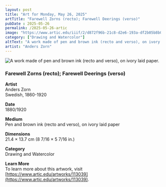 ```yaml
---
layout: post
title: "Art for Monday, May 26, 2025"
artTitle: "Farewell Zorns (recto); Farewell Deerings (verso)"
pubDate : 2025-05-26
permalink: /2025-05-26-artic
image: "https://www.artic.edu/iiif/2/d872f96b-21c8-d2e6-193a-df2b05b8b0a4/full/1686,/0/default.jpg"
category: ["Drawing and Watercolor"]
altText: "A work made of pen and brown ink (recto and verso), on ivory laid paper."
artist: "Anders Zorn"
---
```

 
<img src='https://www.artic.edu/iiif/2/d872f96b-21c8-d2e6-193a-df2b05b8b0a4/full/1686,/0/default.jpg' alt='A work made of pen and brown ink (recto and verso), on ivory laid paper.' style='border-radius=5px'> 
 
### Farewell Zorns (recto); Farewell Deerings (verso)
 
**Artist**<br>
Anders Zorn<br>
Swedish, 1860-1920
 
**Date**<br>
1880/1920
 
**Medium**<br>
Pen and brown ink (recto and verso), on ivory laid paper
 
**Dimensions**<br>
21.4 × 13.7 cm (8 7/16 × 5 7/16 in.)
 
**Category**<br>
Drawing and Watercolor
 
**Learn More**<br>
To learn more about this artwork, visit [https://www.artic.edu/artworks/113039](https://www.artic.edu/artworks/113039).